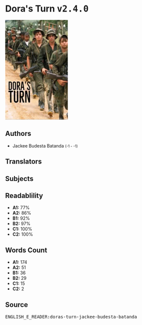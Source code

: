 # Dora's Turn <kbd>v2.4.0</kbd>

![](./cover.medium.jpg "")

## Authors


 - Jackee Budesta Batanda <small>(-1 - -1)</small>

## Translators



## Subjects



## Readablility


 - **A1:** 77%
 - **A2:** 86%
 - **B1:** 92%
 - **B2:** 97%
 - **C1:** 100%
 - **C2:** 100%

## Words Count


 - **A1:** 174
 - **A2:** 51
 - **B1:** 36
 - **B2:** 29
 - **C1:** 15
 - **C2:** 2

## Source


<kbd>ENGLISH_E_READER:doras-turn-jackee-budesta-batanda</kbd>
